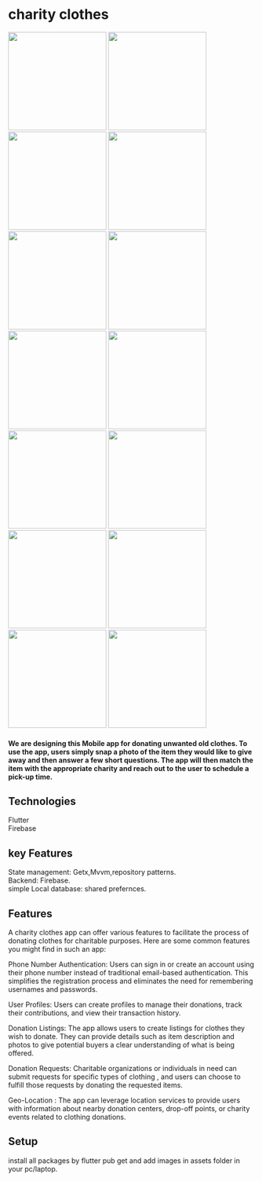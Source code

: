 

# charity clothes
<img src="https://github.com/taherelzoghby/charity-clothes/assets/77517566/ef4d21ac-be83-4537-a40d-3be7c94dff74"  width="200">
<img src="https://github.com/taherelzoghby/charity-clothes/assets/77517566/550b83bf-a944-453e-b058-595570cee5f9"  width="200">
<img src="https://github.com/taherelzoghby/charity-clothes/assets/77517566/529659ef-1dc8-4ef5-aef4-8c22dd90635c"  width="200">
<img src="https://github.com/taherelzoghby/charity-clothes/assets/77517566/b0bcfe3c-4297-47c4-8f15-c65c502ca1fd"  width="200">
<img src="https://github.com/taherelzoghby/charity-clothes/assets/77517566/449e5c5b-97d2-4279-af51-fb546048ae53"  width="200">
<img src="https://github.com/taherelzoghby/charity-clothes/assets/77517566/f89338a1-c4bb-4909-95ef-1f9f99cc7c09"  width="200">
<img src="https://github.com/taherelzoghby/charity-clothes/assets/77517566/f10157e9-03ef-4775-b143-1e91809abf27"  width="200">
<img src="https://github.com/taherelzoghby/charity-clothes/assets/77517566/9a797b89-a5f4-4f23-b979-a4729fac47ca"  width="200">
<img src="https://github.com/taherelzoghby/charity-clothes/assets/77517566/296202e1-3eac-42f9-a473-b23144972163"  width="200">
<img src="https://github.com/taherelzoghby/charity-clothes/assets/77517566/296202e1-3eac-42f9-a473-b23144972163"  width="200">
<img src="https://github.com/taherelzoghby/charity-clothes/assets/77517566/861ac814-8129-477b-b852-4c2e28a13f32"  width="200">
<img src="https://github.com/taherelzoghby/charity-clothes/assets/77517566/e0862704-cc59-4b60-a06c-3b51ab08252b"  width="200">
<img src="https://github.com/taherelzoghby/charity-clothes/assets/77517566/db18e790-0b1e-4a81-bad6-6a6dd30c47f3"  width="200">
<img src="https://github.com/taherelzoghby/charity-clothes/assets/77517566/b836c5a3-280a-4c23-be0d-4f3c8ccbf065"  width="200">



#### We are designing this Mobile app for donating unwanted old clothes. To use the app, users simply snap a photo of the item they would like to give away and then answer a few short questions. The app will then match the item with the appropriate charity and reach out to the user to schedule a pick-up time.

## Technologies
Flutter<br>
Firebase<br>
## key Features
State management: Getx,Mvvm,repository patterns.<br>
Backend: Firebase.<br>
simple Local database: shared prefernces.<br> 

## Features
A charity clothes app can offer various features to facilitate the process of donating clothes for charitable purposes. Here are some common features you might find in such an app:

Phone Number Authentication: Users can sign in or create an account using their phone number instead of traditional email-based authentication. This simplifies the registration process and eliminates the need for remembering usernames and passwords.

User Profiles: Users can create profiles to manage their donations, track their contributions, and view their transaction history.

Donation Listings: The app allows users to create listings for clothes they wish to donate. They can provide details such as item description and photos to give potential buyers a clear understanding of what is being offered.

Donation Requests: Charitable organizations or individuals in need can submit requests for specific types of clothing , and users can choose to fulfill those requests by donating the requested items.

Geo-Location : The app can leverage location services to provide users with information about nearby donation centers, drop-off points, or charity events related to clothing donations.

## Setup
install all packages by flutter pub get and add images in assets folder in your pc/laptop.
